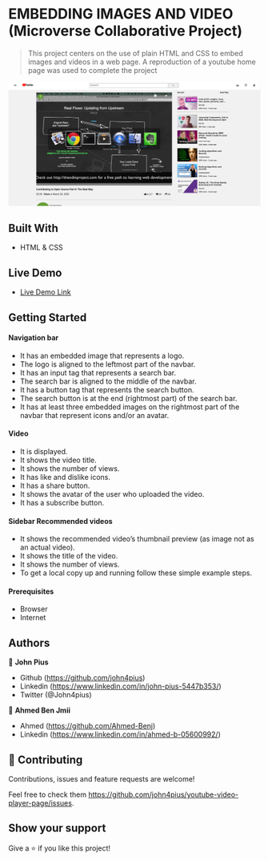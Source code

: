 # EMBEDDING IMAGES AND VIDEO (Microverse Collaborative Project)

> This project centers on the use of plain HTML and CSS to embed images and videos in a web page.
> A reproduction of a youtube home page was used to complete the project

![screenshot](./images/Youtube_Basic_Cloning.png)

## Built With

- HTML & CSS

## Live Demo
- [Live Demo Link](https://john4pius.github.io/)

## Getting Started

#### Navigation bar
- It has an embedded image that represents a logo.
- The logo is aligned to the leftmost part of the navbar.
- It has an input tag that represents a search bar.
- The search bar is aligned to the middle of the navbar.
- It has a button tag that represents the search button.
- The search button is at the end (rightmost part) of the search bar.
- It has at least three embedded images on the rightmost part of the navbar that represent icons and/or an avatar.

#### Video

- It is displayed.
- It shows the video title.
- It shows the number of views.
- It has like and dislike icons.
- It has a share button.
- It shows the avatar of the user who uploaded the video.
- It has a subscribe button.
#### Sidebar Recommended videos

- It shows the recommended video’s thumbnail preview (as image not as an actual video).
- It shows the title of the video.
- It shows the number of views.
- To get a local copy up and running follow these simple example steps.

#### Prerequisites
- Browser
- Internet
## Authors

👤 **John Pius**

- Github (https://github.com/john4pius)
- Linkedin (https://www.linkedin.com/in/john-pius-5447b353/)
- Twitter (@John4pius)

👤 **Ahmed Ben Jmii**

* Ahmed (https://github.com/Ahmed-Benj)
* Linkedin (https://www.linkedin.com/in/ahmed-b-05600992/)

## 🤝 Contributing

Contributions, issues and feature requests are welcome!

Feel free to check them https://github.com/john4pius/youtube-video-player-page/issues.

## Show your support

Give a ⭐️ if you like this project!
